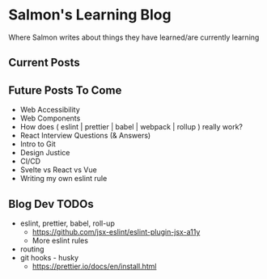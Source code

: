 # Salmon's Learning Blog
Where Salmon writes about things they have learned/are currently learning

## Current Posts

## Future Posts To Come
- Web Accessibility
- Web Components
- How does ( eslint | prettier | babel | webpack | rollup ) really work?
- React Interview Questions (& Answers)
- Intro to Git
- Design Justice
- CI/CD
- Svelte vs React vs Vue
- Writing my own eslint rule

## Blog Dev TODOs
- eslint, prettier, babel, roll-up
    - https://github.com/jsx-eslint/eslint-plugin-jsx-a11y
    - More eslint rules
- routing
- git hooks - husky
    - https://prettier.io/docs/en/install.html

